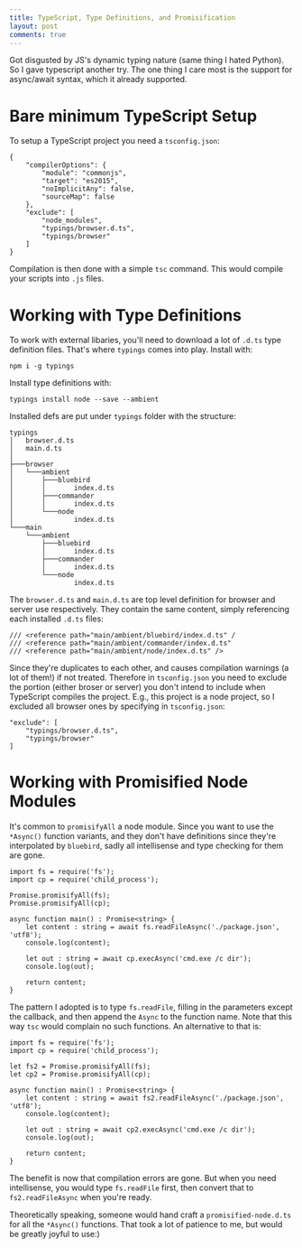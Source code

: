 ```yaml
---
title: TypeScript, Type Definitions, and Promisification
layout: post
comments: true
---
```


Got disgusted by JS's dynamic typing nature (same thing I hated Python). So I
gave typescript another try. The one thing I care most is the support for
async/await syntax, which it already supported.

Bare minimum TypeScript Setup
====

To setup a TypeScript project you need a `tsconfig.json`:

    {
        "compilerOptions": {
            "module": "commonjs",
            "target": "es2015",
            "noImplicitAny": false,
            "sourceMap": false
        },
        "exclude": [
            "node_modules",
            "typings/browser.d.ts",
            "typings/browser"
        ]
    }

Compilation is then done with a simple `tsc` command. This would compile your 
scripts into `.js` files.

Working with Type Definitions
====

To work with external libaries, you'll need to download a lot of `.d.ts` type
definition files. That's where `typings` comes into play. Install with:

    npm i -g typings

Install type definitions with:

    typings install node --save --ambient

Installed defs are put under `typings` folder with the structure:

    typings
    │   browser.d.ts
    │   main.d.ts
    │
    ├───browser
    │   └───ambient
    │       ├───bluebird
    │       │       index.d.ts
    │       ├───commander
    │       │       index.d.ts
    │       └───node
    │               index.d.ts
    └───main
        └───ambient
            ├───bluebird
            │       index.d.ts
            ├───commander
            │       index.d.ts
            └───node
                    index.d.ts

The `browser.d.ts` and `main.d.ts` are top level definition for browser and server use respectively.
They contain the same content, simply referencing each installed `.d.ts` files:

    /// <reference path="main/ambient/bluebird/index.d.ts" /
    /// <reference path="main/ambient/commander/index.d.ts"
    /// <reference path="main/ambient/node/index.d.ts" />


Since they're duplicates to each other, and causes compilation warnings (a lot of them!)
if not treated. Therefore in `tsconfig.json` you need to exclude
the portion (either broser or server) you don't intend to include when TypeScript compiles the project.
E.g., this project is a node project, so I excluded all browser ones by
specifying in `tsconfig.json`:

    "exclude": [
        "typings/browser.d.ts",
        "typings/browser"
    ]


Working with Promisified Node Modules
====

It's common to `promisifyAll` a node module. Since you want to use the
`*Async()` function variants, and they don't have definitions since they're
interpolated by `bluebird`, sadly all intellisense and type checking for them
are gone. 

    import fs = require('fs');
    import cp = require('child_process');

    Promise.promisifyAll(fs);
    Promise.promisifyAll(cp); 

    async function main() : Promise<string> {
        let content : string = await fs.readFileAsync('./package.json', 'utf8');
        console.log(content);

        let out : string = await cp.execAsync('cmd.exe /c dir');
        console.log(out);

        return content;
    }


The pattern I adopted is to type `fs.readFile`, filling in the parameters except
the callback, and then append the `Async` to the function name. Note that this
way `tsc` would complain no such functions. An alternative to that is:


    import fs = require('fs');
    import cp = require('child_process');

    let fs2 = Promise.promisifyAll(fs);
    let cp2 = Promise.promisifyAll(cp); 

    async function main() : Promise<string> {
        let content : string = await fs2.readFileAsync('./package.json', 'utf8');
        console.log(content);

        let out : string = await cp2.execAsync('cmd.exe /c dir');
        console.log(out);

        return content;
    }

The benefit is now that compilation errors are gone. But when you need
intellisense, you would type `fs.readFile` first, then convert that to
`fs2.readFileAsync` when you're ready.

Theoretically speaking, someone would hand craft a `promisified-node.d.ts` for
all the `*Async()` functions. That took a lot of patience to me, but would be
greatly joyful to use:)
